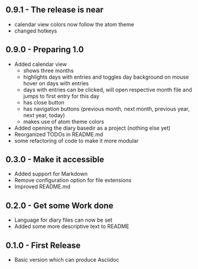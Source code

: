 ## 0.9.1 - The release is near
* calendar view colors now follow the atom theme
* changed hotkeys

## 0.9.0 - Preparing 1.0
* Added calendar view
  * shows three months
  * highlights days with entries and toggles day background on mouse hover on days with entries
  * days with entries can be clicked, will open respective month file and jumps to first entry for this day
  * has close button
  * has navigation buttons (previous month, next month, previous year, next year, today)
  * makes use of atom theme colors
* Added opening the diary basedir as a project (nothing else yet)
* Reorganized TODOs in README.md
* some refactoring of code to make it more modular

## 0.3.0 - Make it accessible
* Added support for Markdown
* Remove configuration option for file extensions
* Improved README.md

## 0.2.0 - Get some Work done
* Language for diary files can now be set
* Added some more descriptive text to README

## 0.1.0 - First Release
* Basic version which can produce Asciidoc
